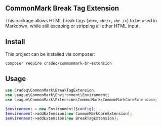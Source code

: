 ## CommonMark Break Tag Extension

This package allows HTML break tags (`<br>`, `<br/>`, `<br />`) to be used in Markdown, while still escaping or stripping all other HTML input.

## Install
This project can be installed via composer:

`composer require cradeq/commonmark-br-extension`

## Usage
```php
use Cradeq\CommonMark\BreakTagExtension;
use League\CommonMark\Environment\Environment;
use League\CommonMark\Extension\CommonMark\CommonMarkCoreExtension;

$environment = new Environment($config);
$environment->addExtension(new CommonMarkCoreExtension);
$environment->addExtension(new BreakTagExtension);
```
